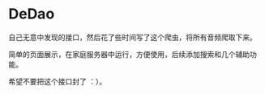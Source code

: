 #  DeDao

自己无意中发现的接口，然后花了些时间写了这个爬虫，将所有音频爬取下来。 

简单的页面展示，在家庭服务器中运行，方便使用，后续添加搜索和几个辅助功能。

希望不要把这个接口封了 ：）。